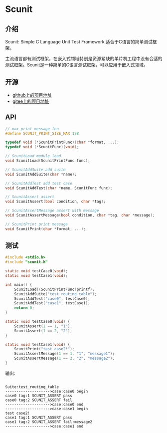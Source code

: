 # Scunit

## 介绍
Scunit: Simple C Language Unit Test Framework.适合于C语言的简单测试框架。

主流语言都有测试框架，在嵌入式领域特别是资源紧缺的单片机工程中没有合适的测试框架。Scunit是一种简单的C语言测试框架，可以应用于嵌入式领域。

## 开源
- [github上的项目地址](https://github.com/jdhxyy/scunit-clang)
- [gitee上的项目地址](https://github.com/jdhxyy/scunit-clang)

## API
```c
// max print message len
#define SCUNIT_PRINT_SIZE_MAX 128   

typedef void (*ScunitPrintFunc)(char *format, ...);
typedef void (*ScunitFunc)(void);

// ScunitLoad module load
void ScunitLoad(ScunitPrintFunc func);

// ScunitAddSuite add suite
void ScunitAddSuite(char *name);

// ScunitAddTest add test case
void ScunitAddTest(char *name, ScunitFunc func);

// ScunitAssert assert
void ScunitAssert(bool condition, char *tag);

// ScunitAssertMessage assert with message
void ScunitAssertMessage(bool condition, char *tag, char *message);

// ScunitPrint print message
void ScunitPrint(char *format, ...);
```

## 测试
```c
#include <stdio.h>
#include "scunit.h"

static void testCase0(void);
static void testCase1(void);

int main() {
    ScunitLoad((ScunitPrintFunc)printf);
    ScunitAddSuite("test_routing_table");
    ScunitAddTest("case0", testCase0);
    ScunitAddTest("case1", testCase1);
    return 0;
}

static void testCase0(void) {
    ScunitAssert(1 == 1, "1");
    ScunitAssert(1 == 2, "2");
}

static void testCase1(void) {
    ScunitPrint("test case2!");
    ScunitAssertMessage(1 == 1, "1", "message1");
    ScunitAssertMessage(1 == 2, "2", "message2");
}
```

输出:
```text

Suite:test_routing_table
-------------------->case:case0 begin
case0 tag:1 SCUNIT_ASSERT pass
case0 tag:2 SCUNIT_ASSERT fail
-------------------->case:case0 end
-------------------->case:case1 begin
test case2!
case1 tag:1 SCUNIT_ASSERT pass
case1 tag:2 SCUNIT_ASSERT fail:message2
-------------------->case:case1 end
```
